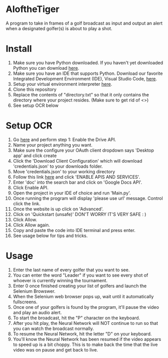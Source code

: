 # AIoftheTiger
A program to take in frames of a golf broadcast as input and output an alert when a designated golfer(s) is about to play a shot.

# Install
1. Make sure you have Python downloaded. If you haven't yet downloaded Python you can download [here](https://www.python.org/downloads/).
2. Make sure you have an IDE that supports Python. Download our favorite Integrated Development Environment (IDE), Visual Studio Code, [here](https://code.visualstudio.com/download). 
3. Setup your virtual environment interpreter [here](https://code.visualstudio.com/docs/python/environments).
4. Clone this repository
5. Replace the contents of "directory.txt" so that it only contains the directory where your project resides. (Make sure to get rid of <>)
6. See setup OCR below

# Setup OCR
1. Go [here](https://developers.google.com/drive/api/v3/quickstart/python) and perform step 1: Enable the Drive API.
2. Name your project anything you want.
3. Make sure the configure your OAuth client dropdown says 'Desktop app' and click create
4. Click the 'Download Client Configuration' which will download 'credentials.json' to your downloads folder.
5. Move 'credentials.json' to your working directory
6. Follow this link [here](https://console.developers.google.com) and click 'ENABLE APIS AND SERVICES'.
7. Enter 'doc' into the search bar and click on 'Google Docs API'.
8. Click Enable API.
9. Open the project in your IDE of choice and run 'Main.py'.
10. Once running the program will display 'please use url' message. Control click the link.
11. Once the website is up click on 'Advanced'.
12. Click on 'Quickstart (unsafe)' DON'T WORRY IT'S VERY SAFE : )
13. Click Allow.
14. Click Allow again.
15. Copy and paste the code into IDE terminal and press enter.
16. See usage below for tips and tricks.


# Usage
1. Enter the last name of every golfer that you want to see.
2. You can enter the word "Leader" if you want to see every shot of whoever is currently winning the tournament.
3. Enter 0 once finished creating your list of golfers and launch the Selenium Browswer.
4. When the Selenium web browser pops up, wait until it automatically fullscreens.
5. Once one of your golfers is found by the program, it'll pause the video and play an audio alert.
6. To start the broadcast, hit the "P" character on the keyboard.
7. After you hit play, the Neural Network will NOT continue to run so that you can watch the broadcast normally.
8. To resume the Neural Network, hit the letter "D" on your keyboard. 
9. You'll know the Neural Network has been resumed if the video appears to speed up is a bit choppy. This is to make back the time that the live video was on pause and get back to live.
